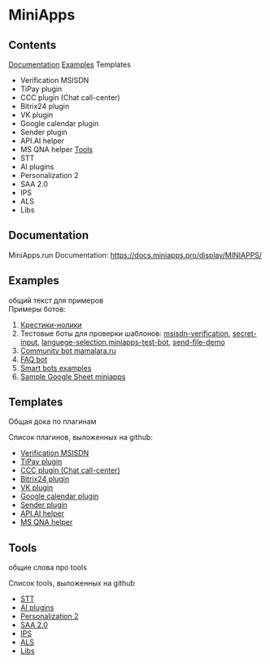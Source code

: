 # MiniApps
## Contents
[Documentation](#documentation)
[Examples](#examples)
Templates
- Verification MSISDN 
- TiPay plugin
- CCC plugin (Chat call-center)
- Bitrix24 plugin
- VK plugin
- Google calendar plugin
- Sender plugin
- API.AI helper
- MS QNA helper
[Tools](#tools)
- STT
- AI plugins
- Personalization 2
- SAA 2.0
- IPS
- ALS
- Libs

## Documentation
MiniApps.run Documentation: https://docs.miniapps.pro/display/MINIAPPS/

## Examples
общий текст для примеров  
Примеры ботов: 
1. [Крестики-нолики]()
2. Тестовые боты для проверки шаблонов: [msisdn-verification](), [secret-input](), [languege-selection](),[miniapps-test-bot](), [send-file-demo]()
3. [Community bot mamalara.ru]()
4. [FAQ bot]()
5. [Smart bots examples]()
6. [Sample Google Sheet miniapps]()

## Templates

Общая дока по плагинам

Список плагинов, выложенных на github:
- [Verification MSISDN]()
- [TiPay plugin]()
- [CCC plugin (Chat call-center)]()
- [Bitrix24 plugin]()
- [VK plugin]()
- [Google calendar plugin]()
- [Sender plugin]()
- [API.AI helper]()
- [MS QNA helper]()

## Tools
общие слова про tools

Список tools, выложенных на github
- [STT]()
- [AI plugins]()
- [Personalization 2]()
- [SAA 2.0]()
- [IPS]()
- [ALS]()
- [Libs]()
